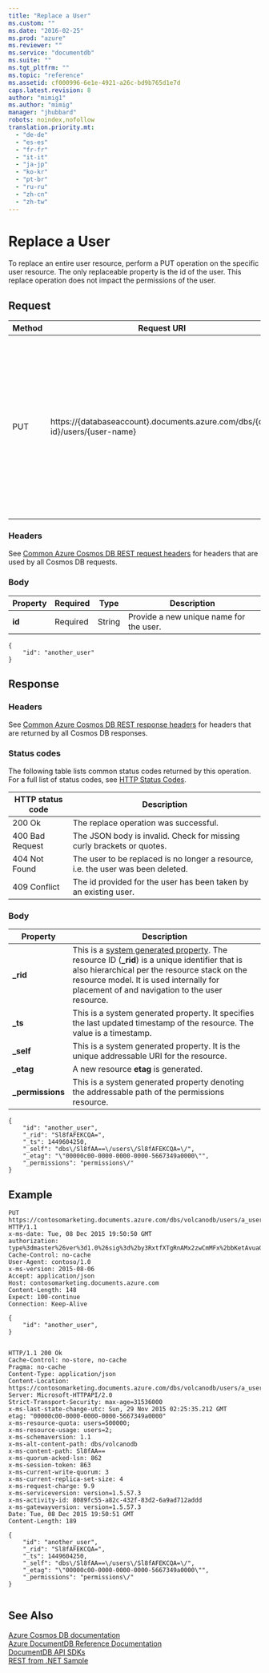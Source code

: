 ```yaml
---
title: "Replace a User"
ms.custom: ""
ms.date: "2016-02-25"
ms.prod: "azure"
ms.reviewer: ""
ms.service: "documentdb"
ms.suite: ""
ms.tgt_pltfrm: ""
ms.topic: "reference"
ms.assetid: cf000996-6e1e-4921-a26c-bd9b765d1e7d
caps.latest.revision: 8
author: "mimig1"
ms.author: "mimig"
manager: "jhubbard"
robots: noindex,nofollow
translation.priority.mt: 
  - "de-de"
  - "es-es"
  - "fr-fr"
  - "it-it"
  - "ja-jp"
  - "ko-kr"
  - "pt-br"
  - "ru-ru"
  - "zh-cn"
  - "zh-tw"
---
```

# Replace a User
  To replace an entire user resource, perform a PUT operation on the specific user resource. The only replaceable property is the id of the user. This replace operation does not impact the permissions of the user.  
  
## Request  
  
|Method|Request URI|Description|  
|------------|-----------------|-----------------|  
|PUT|https://{databaseaccount}.documents.azure.com/dbs/{db-id}/users/{user-name}|Note that the {databaseaccount} is the name of the Azure Cosmos DB account created under your subscription. The {db-id} value is the user generated name/id of the database where the user resides, not the system generated id (rid). The {user-name} value is the name of the user to be replaced.|  
  
### Headers  
 See [Common Azure Cosmos DB REST request headers](common-documentdb-rest-request-headers.md) for headers that are used by all Cosmos DB requests.  
  
### Body  
  
|Property|Required|Type|Description|  
|--------------|--------------|----------|-----------------|  
|**id**|Required|String|Provide a new unique name for the user.|  
  
```  
{  
    "id": "another_user"  
}  
```  
  
## Response  
  
### Headers  
 See [Common Azure Cosmos DB REST response headers](common-documentdb-rest-response-headers.md) for headers that are returned by all Cosmos DB responses.  
  
### Status codes  
 The following table lists common status codes returned by this operation. For a full list of status codes, see [HTTP Status Codes](https://msdn.microsoft.com/library/azure/dn783364.aspx).  
  
|HTTP status code|Description|  
|----------------------|-----------------|  
|200 Ok|The replace operation was successful.|  
|400 Bad Request|The JSON body is invalid. Check for missing curly brackets or quotes.|  
|404 Not Found|The user to be replaced is no longer a resource, i.e. the user was been deleted.|  
|409 Conflict|The id provided for the user has been taken by an existing user.|  
  
### Body  
  
|Property|Description|  
|--------------|-----------------|  
|**_rid**|This is a [system generated property](http://azure.microsoft.com/documentation/articles/documentdb-resources/#system-vs-user-defined-resources). The resource ID (**_rid**) is a unique identifier that is also hierarchical per the resource stack on the resource model. It is used internally for placement of and navigation to the user resource.|  
|**_ts**|This is a system generated property. It specifies the last updated timestamp of the resource. The value is a timestamp.|  
|**_self**|This is a system generated property. It is the unique addressable URI for the resource.|  
|**_etag**|A new resource **etag** is generated.|  
|**_permissions**|This is a system generated property denoting the addressable path of the permissions resource.|  
  
```  
{  
    "id": "another_user",  
    "_rid": "Sl8fAFEKCQA=",  
    "_ts": 1449604250,  
    "_self": "dbs\/Sl8fAA==\/users\/Sl8fAFEKCQA=\/",  
    "_etag": "\"00000c00-0000-0000-0000-5667349a0000\"",  
    "_permissions": "permissions\/"  
}  
```  
  
## Example  
  
```  
PUT https://contosomarketing.documents.azure.com/dbs/volcanodb/users/a_user HTTP/1.1  
x-ms-date: Tue, 08 Dec 2015 19:50:50 GMT  
authorization: type%3dmaster%26ver%3d1.0%26sig%3d%2by3RxtfXTgRnAMx2zwCmMFx%2bbKetAvuaGmVYeS1psjE%3d  
Cache-Control: no-cache  
User-Agent: contoso/1.0  
x-ms-version: 2015-08-06  
Accept: application/json  
Host: contosomarketing.documents.azure.com  
Content-Length: 148  
Expect: 100-continue  
Connection: Keep-Alive  
  
{  
    "id": "another_user",  
}  
  
```  
  
```  
HTTP/1.1 200 Ok  
Cache-Control: no-store, no-cache  
Pragma: no-cache  
Content-Type: application/json  
Content-Location: https://contosomarketing.documents.azure.com/dbs/volcanodb/users/a_user  
Server: Microsoft-HTTPAPI/2.0  
Strict-Transport-Security: max-age=31536000  
x-ms-last-state-change-utc: Sun, 29 Nov 2015 02:25:35.212 GMT  
etag: "00000c00-0000-0000-0000-5667349a0000"  
x-ms-resource-quota: users=500000;  
x-ms-resource-usage: users=2;  
x-ms-schemaversion: 1.1  
x-ms-alt-content-path: dbs/volcanodb  
x-ms-content-path: Sl8fAA==  
x-ms-quorum-acked-lsn: 862  
x-ms-session-token: 863  
x-ms-current-write-quorum: 3  
x-ms-current-replica-set-size: 4  
x-ms-request-charge: 9.9  
x-ms-serviceversion: version=1.5.57.3  
x-ms-activity-id: 8089fc55-a82c-432f-83d2-6a9ad712addd  
x-ms-gatewayversion: version=1.5.57.3  
Date: Tue, 08 Dec 2015 19:50:51 GMT  
Content-Length: 189  
  
{  
    "id": "another_user",  
    "_rid": "Sl8fAFEKCQA=",  
    "_ts": 1449604250,  
    "_self": "dbs\/Sl8fAA==\/users\/Sl8fAFEKCQA=\/",  
    "_etag": "\"00000c00-0000-0000-0000-5667349a0000\"",  
    "_permissions": "permissions\/"  
}  
  
```  
  
## See Also  
 [Azure Cosmos DB documentation](http://azure.microsoft.com/documentation/services/documentdb/)   
 [Azure DocumentDB Reference Documentation](https://go.microsoft.com/fwlink/?linkid=834805)   
 [DocumentDB API SDKs](https://azure.microsoft.com/documentation/articles/documentdb-sdk-dotnet/)   
 [REST from .NET Sample](https://github.com/Azure/azure-documentdb-dotnet/tree/master/samples/rest-from-.net)  
  
  

